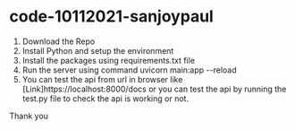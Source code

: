 # code-10112021-sanjoypaul

1. Download the Repo
2. Install Python and setup the environment 
3. Install the packages using requirements.txt file
4. Run the server using command uvicorn main:app --reload
5. You can test the api from url in browser like [Link]https://localhost:8000/docs or you can test the api by running the test.py file to check the api is working or not.


Thank you
